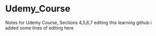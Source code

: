 # Udemy_Course
Notes for Udemy Course, Sections 4,5,6,7
editing this learning github
i added some lines of editing here
